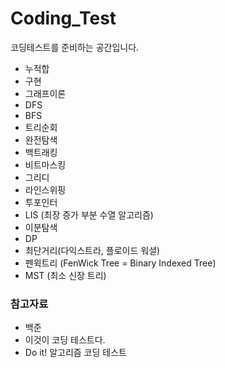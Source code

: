 # Coding_Test
코딩테스트를 준비하는 공간입니다.

- 누적합
- 구현
- 그래프이론
- DFS
- BFS
- 트리순회
- 완전탐색
- 백트래킹
- 비트마스킹
- 그리디
- 라인스위핑
- 투포인터
- LIS (최장 증가 부분 수열 알고리즘)
- 이분탐색
- DP
- 최단거리(다익스트라, 플로이드 워셜)
- 펜윅트리 (FenWick Tree = Binary Indexed Tree)
- MST (최소 신장 트리)

### 참고자료
- 백준
- 이것이 코딩 테스트다.
- Do it! 알고리즘 코딩 테스트
